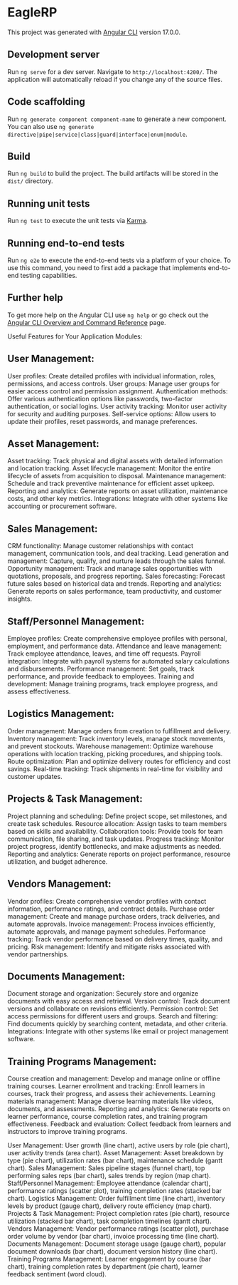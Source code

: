 # EagleRP

This project was generated with [Angular CLI](https://github.com/angular/angular-cli) version 17.0.0.

## Development server

Run `ng serve` for a dev server. Navigate to `http://localhost:4200/`. The application will automatically reload if you change any of the source files.

## Code scaffolding

Run `ng generate component component-name` to generate a new component. You can also use `ng generate directive|pipe|service|class|guard|interface|enum|module`.

## Build

Run `ng build` to build the project. The build artifacts will be stored in the `dist/` directory.

## Running unit tests

Run `ng test` to execute the unit tests via [Karma](https://karma-runner.github.io).

## Running end-to-end tests

Run `ng e2e` to execute the end-to-end tests via a platform of your choice. To use this command, you need to first add a package that implements end-to-end testing capabilities.

## Further help

To get more help on the Angular CLI use `ng help` or go check out the [Angular CLI Overview and Command Reference](https://angular.io/cli) page.

Useful Features for Your Application Modules:

 ## User Management:

User profiles: Create detailed profiles with individual information, roles, permissions, and access controls.
User groups: Manage user groups for easier access control and permission assignment.
Authentication methods: Offer various authentication options like passwords, two-factor authentication, or social logins.
User activity tracking: Monitor user activity for security and auditing purposes.
Self-service options: Allow users to update their profiles, reset passwords, and manage preferences.
 ## Asset Management:

Asset tracking: Track physical and digital assets with detailed information and location tracking.
Asset lifecycle management: Monitor the entire lifecycle of assets from acquisition to disposal.
Maintenance management: Schedule and track preventive maintenance for efficient asset upkeep.
Reporting and analytics: Generate reports on asset utilization, maintenance costs, and other key metrics.
Integrations: Integrate with other systems like accounting or procurement software.
 ## Sales Management:

CRM functionality: Manage customer relationships with contact management, communication tools, and deal tracking.
Lead generation and management: Capture, qualify, and nurture leads through the sales funnel.
Opportunity management: Track and manage sales opportunities with quotations, proposals, and progress reporting.
Sales forecasting: Forecast future sales based on historical data and trends.
Reporting and analytics: Generate reports on sales performance, team productivity, and customer insights.
 ## Staff/Personnel Management:

Employee profiles: Create comprehensive employee profiles with personal, employment, and performance data.
Attendance and leave management: Track employee attendance, leaves, and time off requests.
Payroll integration: Integrate with payroll systems for automated salary calculations and disbursements.
Performance management: Set goals, track performance, and provide feedback to employees.
Training and development: Manage training programs, track employee progress, and assess effectiveness.
 ## Logistics Management:

Order management: Manage orders from creation to fulfillment and delivery.
Inventory management: Track inventory levels, manage stock movements, and prevent stockouts.
Warehouse management: Optimize warehouse operations with location tracking, picking procedures, and shipping tools.
Route optimization: Plan and optimize delivery routes for efficiency and cost savings.
Real-time tracking: Track shipments in real-time for visibility and customer updates.
 ## Projects & Task Management:

Project planning and scheduling: Define project scope, set milestones, and create task schedules.
Resource allocation: Assign tasks to team members based on skills and availability.
Collaboration tools: Provide tools for team communication, file sharing, and task updates.
Progress tracking: Monitor project progress, identify bottlenecks, and make adjustments as needed.
Reporting and analytics: Generate reports on project performance, resource utilization, and budget adherence.
 ## Vendors Management:

Vendor profiles: Create comprehensive vendor profiles with contact information, performance ratings, and contract details.
Purchase order management: Create and manage purchase orders, track deliveries, and automate approvals.
Invoice management: Process invoices efficiently, automate approvals, and manage payment schedules.
Performance tracking: Track vendor performance based on delivery times, quality, and pricing.
Risk management: Identify and mitigate risks associated with vendor partnerships.
 ## Documents Management:

Document storage and organization: Securely store and organize documents with easy access and retrieval.
Version control: Track document versions and collaborate on revisions efficiently.
Permission control: Set access permissions for different users and groups.
Search and filtering: Find documents quickly by searching content, metadata, and other criteria.
Integrations: Integrate with other systems like email or project management software.
 ## Training Programs Management:

Course creation and management: Develop and manage online or offline training courses.
Learner enrollment and tracking: Enroll learners in courses, track their progress, and assess their achievements.
Learning materials management: Manage diverse learning materials like videos, documents, and assessments.
Reporting and analytics: Generate reports on learner performance, course completion rates, and training program effectiveness.
Feedback and evaluation: Collect feedback from learners and instructors to improve training programs.

User Management: User growth (line chart), active users by role (pie chart), user activity trends (area chart).
Asset Management: Asset breakdown by type (pie chart), utilization rates (bar chart), maintenance schedule (gantt chart).
Sales Management: Sales pipeline stages (funnel chart), top performing sales reps (bar chart), sales trends by region (map chart).
Staff/Personnel Management: Employee attendance (calendar chart), performance ratings (scatter plot), training completion rates (stacked bar chart).
Logistics Management: Order fulfillment time (line chart), inventory levels by product (gauge chart), delivery route efficiency (map chart).
Projects & Task Management: Project completion rates (pie chart), resource utilization (stacked bar chart), task completion timelines (gantt chart).
Vendors Management: Vendor performance ratings (scatter plot), purchase order volume by vendor (bar chart), invoice processing time (line chart).
Documents Management: Document storage usage (gauge chart), popular document downloads (bar chart), document version history (line chart).
Training Programs Management: Learner engagement by course (bar chart), training completion rates by department (pie chart), learner feedback sentiment (word cloud).
